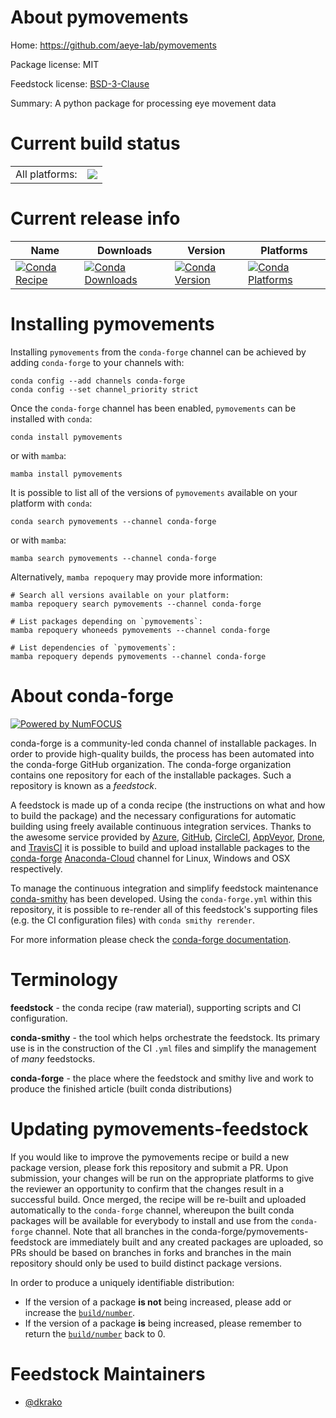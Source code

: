 About pymovements
=================

Home: https://github.com/aeye-lab/pymovements

Package license: MIT

Feedstock license: [BSD-3-Clause](https://github.com/conda-forge/pymovements-feedstock/blob/main/LICENSE.txt)

Summary: A python package for processing eye movement data

Current build status
====================


<table><tr><td>All platforms:</td>
    <td>
      <a href="https://dev.azure.com/conda-forge/feedstock-builds/_build/latest?definitionId=18718&branchName=main">
        <img src="https://dev.azure.com/conda-forge/feedstock-builds/_apis/build/status/pymovements-feedstock?branchName=main">
      </a>
    </td>
  </tr>
</table>

Current release info
====================

| Name | Downloads | Version | Platforms |
| --- | --- | --- | --- |
| [![Conda Recipe](https://img.shields.io/badge/recipe-pymovements-green.svg)](https://anaconda.org/conda-forge/pymovements) | [![Conda Downloads](https://img.shields.io/conda/dn/conda-forge/pymovements.svg)](https://anaconda.org/conda-forge/pymovements) | [![Conda Version](https://img.shields.io/conda/vn/conda-forge/pymovements.svg)](https://anaconda.org/conda-forge/pymovements) | [![Conda Platforms](https://img.shields.io/conda/pn/conda-forge/pymovements.svg)](https://anaconda.org/conda-forge/pymovements) |

Installing pymovements
======================

Installing `pymovements` from the `conda-forge` channel can be achieved by adding `conda-forge` to your channels with:

```
conda config --add channels conda-forge
conda config --set channel_priority strict
```

Once the `conda-forge` channel has been enabled, `pymovements` can be installed with `conda`:

```
conda install pymovements
```

or with `mamba`:

```
mamba install pymovements
```

It is possible to list all of the versions of `pymovements` available on your platform with `conda`:

```
conda search pymovements --channel conda-forge
```

or with `mamba`:

```
mamba search pymovements --channel conda-forge
```

Alternatively, `mamba repoquery` may provide more information:

```
# Search all versions available on your platform:
mamba repoquery search pymovements --channel conda-forge

# List packages depending on `pymovements`:
mamba repoquery whoneeds pymovements --channel conda-forge

# List dependencies of `pymovements`:
mamba repoquery depends pymovements --channel conda-forge
```


About conda-forge
=================

[![Powered by
NumFOCUS](https://img.shields.io/badge/powered%20by-NumFOCUS-orange.svg?style=flat&colorA=E1523D&colorB=007D8A)](https://numfocus.org)

conda-forge is a community-led conda channel of installable packages.
In order to provide high-quality builds, the process has been automated into the
conda-forge GitHub organization. The conda-forge organization contains one repository
for each of the installable packages. Such a repository is known as a *feedstock*.

A feedstock is made up of a conda recipe (the instructions on what and how to build
the package) and the necessary configurations for automatic building using freely
available continuous integration services. Thanks to the awesome service provided by
[Azure](https://azure.microsoft.com/en-us/services/devops/), [GitHub](https://github.com/),
[CircleCI](https://circleci.com/), [AppVeyor](https://www.appveyor.com/),
[Drone](https://cloud.drone.io/welcome), and [TravisCI](https://travis-ci.com/)
it is possible to build and upload installable packages to the
[conda-forge](https://anaconda.org/conda-forge) [Anaconda-Cloud](https://anaconda.org/)
channel for Linux, Windows and OSX respectively.

To manage the continuous integration and simplify feedstock maintenance
[conda-smithy](https://github.com/conda-forge/conda-smithy) has been developed.
Using the ``conda-forge.yml`` within this repository, it is possible to re-render all of
this feedstock's supporting files (e.g. the CI configuration files) with ``conda smithy rerender``.

For more information please check the [conda-forge documentation](https://conda-forge.org/docs/).

Terminology
===========

**feedstock** - the conda recipe (raw material), supporting scripts and CI configuration.

**conda-smithy** - the tool which helps orchestrate the feedstock.
                   Its primary use is in the construction of the CI ``.yml`` files
                   and simplify the management of *many* feedstocks.

**conda-forge** - the place where the feedstock and smithy live and work to
                  produce the finished article (built conda distributions)


Updating pymovements-feedstock
==============================

If you would like to improve the pymovements recipe or build a new
package version, please fork this repository and submit a PR. Upon submission,
your changes will be run on the appropriate platforms to give the reviewer an
opportunity to confirm that the changes result in a successful build. Once
merged, the recipe will be re-built and uploaded automatically to the
`conda-forge` channel, whereupon the built conda packages will be available for
everybody to install and use from the `conda-forge` channel.
Note that all branches in the conda-forge/pymovements-feedstock are
immediately built and any created packages are uploaded, so PRs should be based
on branches in forks and branches in the main repository should only be used to
build distinct package versions.

In order to produce a uniquely identifiable distribution:
 * If the version of a package **is not** being increased, please add or increase
   the [``build/number``](https://docs.conda.io/projects/conda-build/en/latest/resources/define-metadata.html#build-number-and-string).
 * If the version of a package **is** being increased, please remember to return
   the [``build/number``](https://docs.conda.io/projects/conda-build/en/latest/resources/define-metadata.html#build-number-and-string)
   back to 0.

Feedstock Maintainers
=====================

* [@dkrako](https://github.com/dkrako/)

